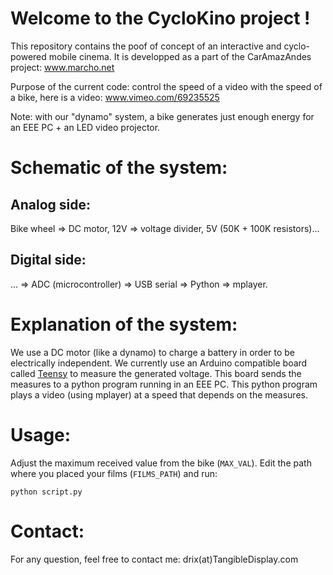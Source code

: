 Welcome to the CycloKino project !
==================================

This repository contains the poof of concept of an interactive and cyclo-powered mobile cinema.
It is developped as a part of the CarAmazAndes project: www.marcho.net

Purpose of the current code: control the speed of a video with the speed of a bike, here is a video:
www.vimeo.com/69235525

Note: with our "dynamo" system, a bike generates just enough energy for an EEE PC + an LED video projector.


Schematic of the system:
========================

Analog side:
------------
Bike wheel => DC motor, 12V => voltage divider, 5V (50K + 100K resistors)...

Digital side:
-------------
... => ADC (microcontroller) => USB serial => Python => mplayer.


Explanation of the system:
==========================
We use a DC motor (like a dynamo) to charge a battery in order to be electrically independent.
We currently use an Arduino compatible board called [Teensy](www.pjrc.com/teensy) to measure the generated voltage.
This board sends the measures to a python program running in an EEE PC.
This python program plays a video (using mplayer) at a speed that depends on the measures.


Usage:
======

Adjust the maximum received value from the bike (`MAX_VAL`).
Edit the path where you placed your films (`FILMS_PATH`) and run:

    python script.py


Contact:
========
For any question, feel free to contact me: drix(at)TangibleDisplay.com

